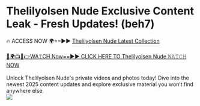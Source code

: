 # Thelilyolsen Nude Exclusive Content Leak - Fresh Updates! (beh7)

🔥 ACCESS NOW 🌍==►► <a href="https://tinyurl.com/yc657z5k" rel="nofollow">Thelilyolsen Nude Latest Collection</a>
<br><br>
[🔴🌍📺📱👉WA𝚃CH Now==►► CLICK HERE TO Thelilyolsen Nude 𝚆𝙰𝚃𝙲𝙷 NOW](https://tinyurl.com/yc657z5k)
<br><br>
Unlock Thelilyolsen Nude's private videos and photos today! Dive into the newest 2025 content updates and explore exclusive material you won’t find anywhere else.
<br>
<a href="https://tinyurl.com/yc657z5k" rel="nofollow" data-target="animated-image.originalLink"><img src="https://camo.githubusercontent.com/8a4f000d20f83aca3bf7ec5f350d767afa0574a8a352519fd8cfa583a6f93a33/68747470733a2f2f692e696d6775722e636f6d2f644a486b345a712e676966" data-canonical-src="https://i.imgur.com/dJHk4Zq.gif" style="max-width: 100%; display: inline-block;" data-target="animated-image.originalImage"></a>
<br>
